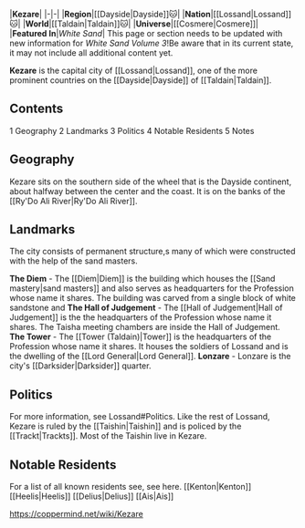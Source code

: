 |**Kezare**|
|-|-|
|**Region**|[[Dayside\|Dayside]]🐱︎|
|**Nation**|[[Lossand\|Lossand]]🐱︎|
|**World**|[[Taldain\|Taldain]]🐱︎|
|**Universe**|[[Cosmere\|Cosmere]]|
|**Featured In**|*White Sand*|
This page or section needs to be updated with new information for *White Sand Volume 3*!Be aware that in its current state, it may not include all additional content yet.

**Kezare** is the capital city of [[Lossand\|Lossand]], one of the more prominent countries on the [[Dayside\|Dayside]] of [[Taldain\|Taldain]].

## Contents

1 Geography
2 Landmarks
3 Politics
4 Notable Residents
5 Notes


## Geography
Kezare sits on the southern side of the wheel that is the Dayside continent, about halfway between the center and the coast. It is on the banks of the [[Ry'Do Ali River\|Ry'Do Ali River]].

## Landmarks
The city consists of permanent structure,s many of which were constructed with the help of the sand masters.

**The Diem** - The [[Diem\|Diem]] is the building which houses the [[Sand mastery\|sand masters]] and also serves as headquarters for the Profession whose name it shares. The building was carved from a single block of white sandstone and
**The Hall of Judgement** - The [[Hall of Judgement\|Hall of Judgement]] is the the headquarters of the Profession whose name it shares. The Taisha meeting chambers are inside the Hall of Judgement.
**The Tower** - The [[Tower (Taldain)\|Tower]] is the headquarters of the Profession whose name it shares. It houses the soldiers of Lossand and is the dwelling of the [[Lord General\|Lord General]].
**Lonzare** - Lonzare is the city's [[Darksider\|Darksider]] quarter.
## Politics
For more information, see Lossand#Politics.
Like the rest of Lossand, Kezare is ruled by the [[Taishin\|Taishin]] and is policed by the [[Trackt\|Trackts]]. Most of the Taishin live in Kezare.

## Notable Residents
For a list of all known residents see, see here.
[[Kenton\|Kenton]]
[[Heelis\|Heelis]]
[[Delius\|Delius]]
[[Ais\|Ais]]


https://coppermind.net/wiki/Kezare